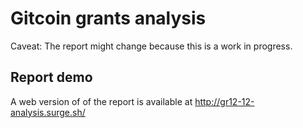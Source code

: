 # Gitcoin grants analysis
Caveat: The report might change because this is a work in progress. 

## Report demo
A web version of of the report is available at
http://gr12-12-analysis.surge.sh/